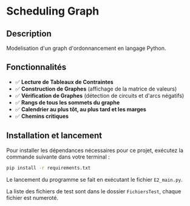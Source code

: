 # Scheduling Graph

## Description
Modelisation d'un graph d'ordonnancement en langage Python.

## Fonctionnalités
- ✅ **Lecture de Tableaux de Contraintes**
- ✅ **Construction de Graphes** (affichage de la matrice de valeurs)
- ✅ **Vérification de Graphes** (détection de circuits et d'arcs négatifs)
- ✅ **Rangs de tous les sommets du graphe**
- ✅ **Calendrier au plus tôt, au plus tard et les marges**
- ✅ **Chemins critiques**

## Installation et lancement

Pour installer les dépendances nécessaires pour ce projet, exécutez la commande suivante dans votre terminal :

```bash
pip install -r requirements.txt
```
Le lancement du programme se fait en exécutant le fichier `E2_main.py`.

La liste des fichiers de test sont dans le dossier `FichiersTest`, chaque fichier est numeroté.

